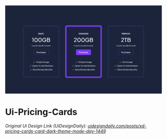 ![ui_pricing_cards_1366x768_poster](./git-images/ui_pricing_cards_1366x768_poster.png)

# Ui-Pricing-Cards

*Original Ui Design Link (UiDesignDaily):* *[uidesigndaily.com/posts/xd-pricing-cards-card-dark-theme-mode-day-1449](https://uidesigndaily.com/posts/xd-pricing-cards-card-dark-theme-mode-day-1449)*
